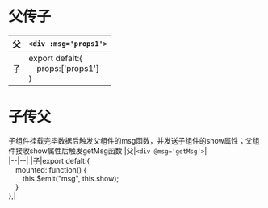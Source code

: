 # 父传子
|父|`<div :msg='props1'>`|  
|--|--|
|子|export defalt:{<br/>&emsp;props:['props1']<br/>}|  
# 子传父
子组件挂载完毕数据后触发父组件的msg函数，并发送子组件的show属性；父组件接收show属性后触发getMsg函数
|父|`<div @msg='getMsg'>`|  
|--|--|
|子|export defalt:{<br/>&emsp;mounted: function() {<br/>&emsp;&emsp;this.$emit("msg", this.show);<br/>&emsp;}<br/>},|  